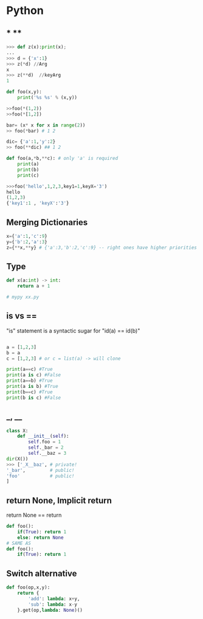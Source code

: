 # Python

## * **

```python
>>> def z(x):print(x);
...
>>> d = {'x':1}
>>> z(*d) //Arg
x
>>> z(**d)  //keyArg
1
```

```python
def foo(x,y):
    print('%s %s' % (x,y))

>>foo(*(1,2))
>>foo(*[1,2])

bar= (x* x for x in range(2))
>> foo(*bar) # 1 2

dic= {'a':1,'y':2}
>> foo(**dic) ## 1 2
```

```python
def foo(a,*b,**c): # only 'a' is required
	print(a)
	print(b)
	print(c)

>>>foo('hello',1,2,3,key1=1,keyX='3')
hello
(1,2,3)
{'key1':1 , 'keyX':'3'}
```

## Merging Dictionaries

```python
x={'a':1,'c':9}
y={'b':2,'a':3}
z={**x,**y} # {'a':3,'b':2,'c':9} -- right ones have higher priorities
```

## Type

```python
def x(a:int) -> int:
    return a + 1

# mypy xx.py
```

## is vs ==

"is" statement is a syntactic sugar for "id(a) == id(b)"

```python

a = [1,2,3]
b = a
c = [1,2,3] # or c = list(a) -> will clone

print(a==c) #True
print(a is c) #False
print(a==b) #True
print(a is b) #True
print(b==c) #True
print(b is c) #False
```

## _, __

```python
class X:
	def __init__(self):
		self.foo = 1
		self._bar = 2
		self.__baz = 3
dir(X())
>>> ['_X__baz', # private!
'_bar',			# public!
'foo'			# public!
]
```

## return None, Implicit return

return None == return

```python
def foo():
	if(True): return 1
	else: return None
# SAME AS
def foo():
	if(True): return 1
```

## Switch alternative

```python
def foo(op,x,y):
	return {
		'add': lambda: x+y,
		'sub': lambda: x-y
	}.get(op,lambda: None)()
```
